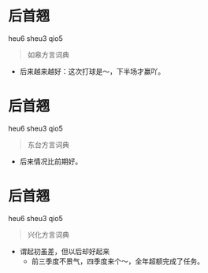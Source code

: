 # 后首翘
heu6 sheu3 qio5
> 如皋方言词典
- 后来越来越好：这次打球是～，下半场才赢吖。

# 后首翘
heu6 sheu3 qio5
> 东台方言词典
- 后来情况比前期好。

# 后首翘
heu6 sheu3 qio5
> 兴化方言词典
- 谓起初虽差，但以后却好起来
  - 前三季度不景气，四季度来个～，全年超额完成了任务。
